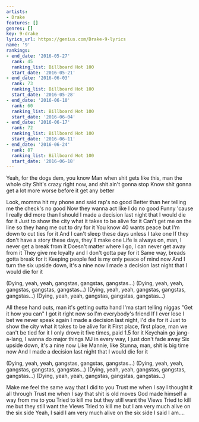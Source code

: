 ```yaml
---
artists:
- Drake
features: []
genres: []
key: 9-drake
lyrics_url: https://genius.com/Drake-9-lyrics
name: '9'
rankings:
- end_date: '2016-05-27'
  rank: 45
  ranking_list: Billboard Hot 100
  start_date: '2016-05-21'
- end_date: '2016-06-03'
  rank: 73
  ranking_list: Billboard Hot 100
  start_date: '2016-05-28'
- end_date: '2016-06-10'
  rank: 60
  ranking_list: Billboard Hot 100
  start_date: '2016-06-04'
- end_date: '2016-06-17'
  rank: 72
  ranking_list: Billboard Hot 100
  start_date: '2016-06-11'
- end_date: '2016-06-24'
  rank: 87
  ranking_list: Billboard Hot 100
  start_date: '2016-06-18'
---
```

Yeah, for the dogs dem, you know
Man when shit gets like this, man the whole city
Shit's crazy right now, and shit ain't gonna stop
Know shit gonna get a lot more worse before it get any better


Look, momma hit my phone and said rap's no good
Better than her telling me the check's no good
Now they wanna act like I do no good
Funny 'cause I really did more than I should
I made a decision last night that I would die for it
Just to show the city what it takes to be alive for it
Can't get me on the line so they hang me out to dry for it
You know 40 wants peace but I'm down to cut ties for it
And I can't sleep these days unless I take one
If they don't have a story these days, they'll make one
Life is always on, man, I never get a break from it
Doesn't matter where I go, I can never get away from it
They give me loyalty and I don't gotta pay for it
Same way, breads gotta break for it
Keeping people fed is my only peace of mind now
And I turn the six upside down, it's a nine now
I made a decision last night that I would die for it


(Dying, yeah, yeah, gangstas, gangstas, gangstas...)
(Dying, yeah, yeah, gangstas, gangstas, gangstas...)
(Dying, yeah, yeah, gangstas, gangstas, gangstas...)
(Dying, yeah, yeah, gangstas, gangstas, gangstas...)


All these hand outs, man it's getting outta hand
I'ma start telling niggas "Get it how you can"
I got it right now so I'm everybody's friend
If I ever lose I bet we never speak again
I made a decision last night, I'd die for it
Just to show the city what it takes to be alive for it
First place, first place, man we can't be tied for it
I only drove it five times, paid 1.5  for it
Keychain go jang-a-lang, I wanna do major things
MJ in every way, I just don't fade away
Six upside down, it's a nine now
Like Mannie, like Stunna, man, shit is big time now
And I made a decision last night that I would die for it


(Dying, yeah, yeah, gangstas, gangstas, gangstas...)
(Dying, yeah, yeah, gangstas, gangstas, gangstas...)
(Dying, yeah, yeah, gangstas, gangstas, gangstas...)
(Dying, yeah, yeah, gangstas, gangstas, gangstas...)


Make me feel the same way that I did to you
Trust me when I say I thought it all through
Trust me when I say that shit is old moves
God made himself a way from me to you
Tried to kill me but they still want the Views
Tried to kill me but they still want the Views
Tried to kill me but I am very much alive on the six side
Yeah, I said I am very much alive on the six side
I said I am....
